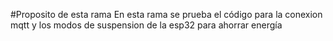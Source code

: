 #Proposito de esta rama
En esta rama se prueba el código para la conexion mqtt y los modos de suspension de la esp32 para ahorrar energía
